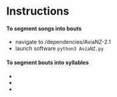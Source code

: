 Instructions
==============

#### To segment songs into bouts
 - navigate to /dependencies/AviaNZ-2.1
 - launch software `python3 AviaNZ.py`

 #### To segment bouts into syllables

  - 
  - 
  - 